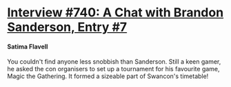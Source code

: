 # [Interview #740: A Chat with Brandon Sanderson, Entry #7](https://www.theoryland.com/intvmain.php?i=740#7)

#### Satima Flavell

You couldn't find anyone less snobbish than Sanderson. Still a keen gamer, he asked the con organisers to set up a tournament for his favourite game, Magic the Gathering. It formed a sizeable part of Swancon's timetable!

